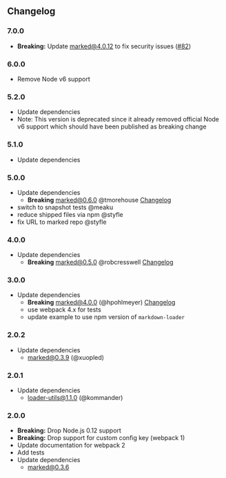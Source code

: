 Changelog
---------

### 7.0.0

- **Breaking:** Update marked@4.0.12 to fix security issues ([#82](https://github.com/peerigon/markdown-loader/issues/82))

### 6.0.0

- Remove Node v6 support

### 5.2.0

- Update dependencies
- Note: This version is deprecated since it already removed official Node v6 support which should have been published as breaking change

### 5.1.0

- Update dependencies

### 5.0.0

- Update dependencies
  - **Breaking** marked@0.6.0 @tmorehouse [Changelog](https://github.com/markedjs/marked/releases/tag/v0.6.0)
- switch to snapshot tests @meaku
- reduce shipped files via npm @styfle
- fix URL to marked repo @styfle

### 4.0.0

- Update dependencies
  - **Breaking** marked@0.5.0 @robcresswell [Changelog](https://github.com/markedjs/marked/releases/tag/v0.5.0)

### 3.0.0
- Update dependencies
  - **Breaking** marked@4.0.0 (@hpohlmeyer) [Changelog](https://github.com/markedjs/marked/releases/tag/0.4.0)
  - use webpack 4.x for tests
  - update example to use npm version of `markdown-loader`

### 2.0.2
- Update dependencies
  - marked@0.3.9 (@xuopled)

### 2.0.1
- Update dependencies
  - loader-utils@1.1.0 (@kommander)

### 2.0.0
- **Breaking:** Drop Node.js 0.12 support
- **Breaking:** Drop support for custom config key (webpack 1)
- Update documentation for webpack 2
- Add tests
- Update dependencies
  - marked@0.3.6

